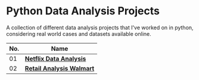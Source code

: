 # Python Data Analysis Projects
A collection of different data analysis projects that I've worked on in python, considering real world cases and datasets available online.

| **No.** | **Name** | 
| ------- | -------- | 
|	01	| **[Netflix Data Analysis](https://github.com/edodisa/python_data_analysis_projects/tree/main/Netflix%20Data%20Analysis)** | 
|	02	| **[Retail Analysis Walmart](https://github.com/edodisa/python_data_analysis_projects/tree/main/Retail%20Analysis%20Walmart)** | 
